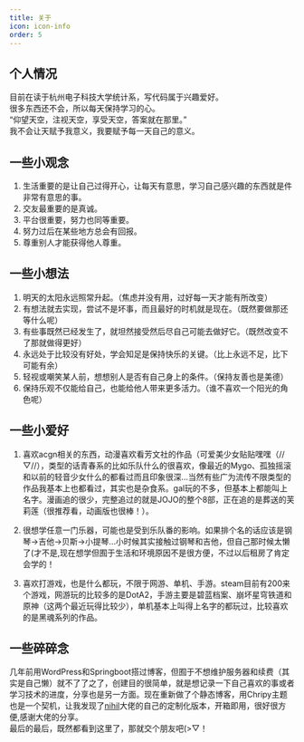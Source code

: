```yaml
---
title: 关于
icon: icon-info
order: 5
---
```


## 个人情况

目前在读于杭州电子科技大学统计系，写代码属于兴趣爱好。  
很多东西还不会，所以每天保持学习的心。  
“仰望天空，注视天空，享受天空，答案就在那里。”  
我不会让天赋予我意义，我要赋予每一天自己的意义。  

## 一些小观念
1. 生活重要的是让自己过得开心，让每天有意思，学习自己感兴趣的东西就是件非常有意思的事。
2. 交友最重要的是真诚。
3. 平台很重要，努力也同等重要。
4. 努力过后在某些地方总会有回报。
5. 尊重别人才能获得他人尊重。

## 一些小想法
1. 明天的太阳永远照常升起。（焦虑并没有用，过好每一天才能有所改变）
2. 有想法就去实现，尝试不是坏事，而且最好的时机就是现在。（既然要做那还等什么呢）
3. 有些事既然已经发生了，就坦然接受然后尽自己可能去做好它。（既然改变不了那就做得更好）
4. 永远处于比较没有好处，学会知足是保持快乐的关键。（比上永远不足，比下可能有余）
5. 轻视或嘲笑某人前，想想别人是否有自己身上的条件。（保持友善也是美德）
6. 保持乐观不仅能给自己，也能给他人带来更多活力。（谁不喜欢一个阳光的角色呢）

## 一些小爱好
1. 喜欢acgn相关的东西，动漫喜欢看芳文社的作品（可爱美少女贴贴嘿嘿（//▽//），类型的话青春系的比如乐队什么的很喜欢，像最近的Mygo、孤独摇滚和以前的轻音少女什么的都看过而且印象很深...当然有些广为流传不限类型的作品我基本上也都看过，其实也是杂食系。gal玩的不多，但基本上都能叫上名字。漫画追的很少，完整追过的就是JOJO的整个8部，正在追的是葬送的芙莉莲（很推荐看，动画版也很棒！）。

2. 很想学任意一门乐器，可能也是受到乐队番的影响。如果排个名的话应该是钢琴->吉他->贝斯->小提琴...小时候其实接触过钢琴和吉他，但自己那时候太懒了(才不是,现在想学但囿于生活和环境原因不是很方便，不过以后租房了肯定会学的！

3. 喜欢打游戏，也是什么都玩，不限于网游、单机、手游。steam目前有200来个游戏，网游玩的比较多的是DotA2，手游主要是碧蓝档案、崩坏星穹铁道和原神（这两个最近玩得比较少），单机基本上叫得上名字的都玩过，比较喜欢的是黑魂系列的作品。

## 一些碎碎念
几年前用WordPress和Springboot搭过博客，但囿于不想维护服务器和续费（其实是自己懒）就不了了之了，创建目的很简单，就是想记录一下自己喜欢的事或者学习技术的进度，分享也是另一方面。现在重新做了个静态博客，用Chripy主题也是一个契机，让我发现了[nihil](https://nihil.cc/)大佬的自己的定制化版本，开箱即用，很好很方便,感谢大佬的分享。  
最后的最后，既然都看到这里了，那就交个朋友吧(>▽！
    
